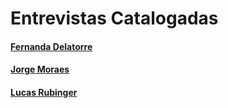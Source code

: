# Entrevistas Catalogadas

#### [Fernanda Delatorre](fernanda-delatorre.md)

#### [Jorge Moraes](jorge-moraes.md)

#### [Lucas Rubinger](lucas-rubinger.md)
